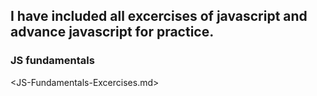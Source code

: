 ## I have included all excercises of javascript and advance javascript for practice.
### JS fundamentals
<JS-Fundamentals-Excercises.md>